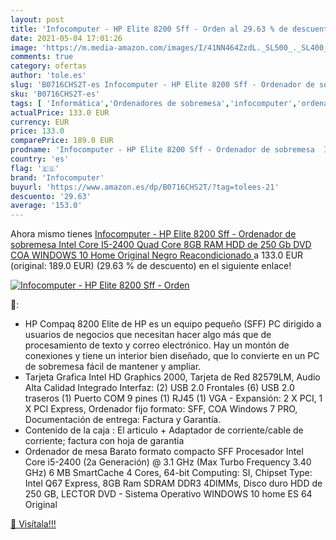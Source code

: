 ```yaml
---
layout: post
title: 'Infocomputer - HP Elite 8200 Sff - Orden al 29.63 % de descuento'
date: 2021-05-04 17:01:26
image: 'https://m.media-amazon.com/images/I/41NN464ZzdL._SL500_._SL400_.jpg'
comments: true
category: ofertas
author: 'tole.es'
slug: 'B0716CHS2T-es Infocomputer - HP Elite 8200 Sff - Ordenador de sobremesa...'
sku: 'B0716CHS2T-es'
tags: [ 'Informática','Ordenadores de sobremesa','infocomputer','ordenador','ram', ]
actualPrice: 133.0 EUR
currency: EUR
price: 133.0
comparePrice: 189.0 EUR
prodname: 'Infocomputer - HP Elite 8200 Sff - Ordenador de sobremesa  Intel Core I5-2400 Quad Core  8GB RAM HDD de 250 Gb  DVD  COA WINDOWS 10 Home Original  Negro  Reacondicionado '
country: 'es'
flag: '🇪🇸'
brand: 'Infocomputer'
buyurl: 'https://www.amazon.es/dp/B0716CHS2T/?tag=tolees-21'
descuento: '29.63'
average: '153.0'
---
```


Ahora mismo tienes [Infocomputer - HP Elite 8200 Sff - Ordenador de sobremesa  Intel Core I5-2400 Quad Core  8GB RAM HDD de 250 Gb  DVD  COA WINDOWS 10 Home Original  Negro  Reacondicionado ](https://www.amazon.es/dp/B0716CHS2T/?tag=tolees-21) a 133.0 EUR (original: 189.0 EUR) (29.63 %  de descuento) en el siguiente enlace!

[![Infocomputer - HP Elite 8200 Sff - Orden](https://m.media-amazon.com/images/I/41NN464ZzdL._SL500_._SL400_.jpg)](https://www.amazon.es/dp/B0716CHS2T/?tag=tolees-21)

🔎:

- HP Compaq 8200 Elite de HP es un equipo pequeño (SFF) PC dirigido a usuarios de negocios que necesitan hacer algo más que de procesamiento de texto y correo electrónico. Hay un montón de conexiones y tiene un interior bien diseñado, que lo convierte en un PC de sobremesa fácil de mantener y ampliar.
- Tarjeta Grafica Intel HD Graphics 2000, Tarjeta de Red 82579LM, Audio Alta Calidad Integrado Interfaz: (2) USB 2.0 Frontales (6) USB 2.0 traseros (1) Puerto COM 9 pines (1) RJ45 (1) VGA - Expansión: 2 X PCI, 1 X PCI Express, Ordenador fijo formato: SFF, COA Windows 7 PRO, Documentación de entrega: Factura y Garantía.
- Contenido de la caja : El articulo + Adaptador de corriente/cable de corriente; factura con hoja de garantia
- Ordenador de mesa Barato formato compacto SFF Procesador Intel Core i5-2400 (2a Generación) @ 3.1 GHz (Max Turbo Frequency 3.40 GHz) 6 MB SmartCache 4 Cores, 64-bit Computing: SI, Chipset Type: Intel Q67 Express, 8GB Ram SDRAM DDR3 4DIMMs, Disco duro HDD de 250 GB, LECTOR DVD - Sistema Operativo WINDOWS 10 home ES 64 Original

[🛒 Visítala!!!](https://www.amazon.es/dp/B0716CHS2T/?tag=tolees-21)
